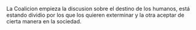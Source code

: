 La Coalicion empieza la discusion sobre el destino de los humanos, está estando dividio por los que los quieren exterminar y la otra aceptar de cierta manera en la sociedad.
